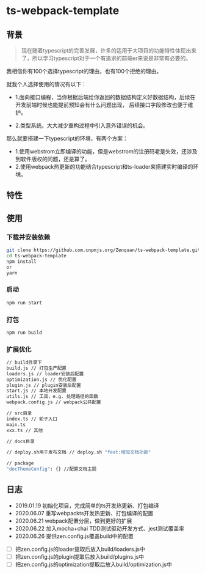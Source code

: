 # ts-webpack-template

## 背景

>现在随着typescript的完善发展，许多的适用于大项目的功能特性体现出来了，所以学习typescript对于一个有追求的前端er来说是非常有必要的。

我相信你有100个选择typescript的理由，也有100个拒绝的理由。

就我个人选择使用的情况有以下：
- 1.面向接口编程，当你根据后端给你返回的数据结构定义好数据结构，后续在开发前端时候也能提前预知会有什么问题出现， 后续接口字段修改也便于维护。

- 2.类型系统。大大减少重构过程中引入意外错误的机会。


那么就要搭建一下typescript的环境，有两个方案：
- 1.使用webstrom立即编译的功能，但是webstrom的注册码老是失效，还涉及到软件版权的问题，还是算了。
- 2.使用webpack热更新的功能结合typescript和ts-loader来搭建实时编译的环境。

## 特性


## 使用

### 下载并安装依赖
```bash
git clone https://github.com.cnpmjs.org/Zenquan/ts-webpack-template.git
cd ts-webpack-template
npm install
or 
yarn 
```
### 启动
```bash
npm run start
```
### 打包
```bash
npm run build
```

### 扩展优化

```bash
// build目录下
build.js // 打包生产配置
loaders.js // loader安装后配置
optimization.js // 优化配置
plugin.js // plugin安装后配置
start.js // 本地开发配置
utils.js // 工具，e.g. 处理路径的函数
webpack.config.js // webpack公共配置

// src目录
index.ts // 轮子入口
main.ts
xxx.ts // 其他

// docs目录

// deploy.sh用于发布文档 // deploy.sh "feat:增加文档功能"

// package
"docThemeConfig": {} //配置文档主题
```

## 日志

- 2019.01.19 初始化项目，完成简单的ts开发热更新、打包编译
- 2020.06.07 重写webpackts开发热更新、打包编译的配置
- 2020.06.21 webpack配置分层，做到更好的扩展
- 2020.06.22 加入mocha+chai TDD测试驱动开发方式、jest测试覆盖率
- 2020.06.26 提供zen.config.js覆盖build中的配置
- [ ] 把zen.config.js的loader提取后放入build/loaders.js中
- [ ] 把zen.config.js的plugin提取后放入build/plugins.js中
- [ ] 把zen.config.js的optimization提取后放入build/optimization.js中
